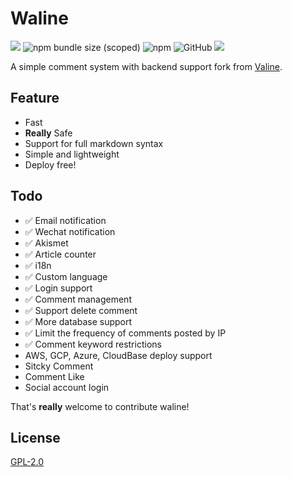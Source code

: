 # Waline

![](https://img.shields.io/npm/v/@waline/client?color=critical&logo=npm&style=flat-square)
![npm bundle size (scoped)](https://img.shields.io/bundlephobia/minzip/@waline/client?style=flat-square&label=size)
![npm](https://img.shields.io/npm/dm/@waline/client?style=flat-square)
![GitHub](https://img.shields.io/github/license/lizheming/waline?style=flat-square)
[ ![](https://img.shields.io/badge/telegram-walinejs-2ca5e0?logo=telegram&style=flat-square) ](https://t.me/walinejs)

A simple comment system with backend support fork from [Valine](https://valine.js.org). 


## Feature

- Fast
- **Really** Safe
- Support for full markdown syntax
- Simple and lightweight
- Deploy free!


## Todo

- ✅ Email notification
- ✅ Wechat notification
- ✅ Akismet 
- ✅ Article counter
- ✅ i18n
- ✅ Custom language
- ✅ Login support
- ✅ Comment management
- ✅ Support delete comment
- ✅ More database support
- ✅ Limit the frequency of comments posted by IP
- ✅ Comment keyword restrictions
- AWS, GCP, Azure, CloudBase deploy support
- Sitcky Comment
- Comment Like
- Social account login

That's **really** welcome to contribute waline!


## License
[GPL-2.0](https://github.com/lizheming/Waline/blob/master/LICENSE)

